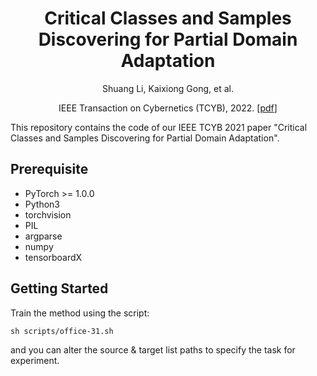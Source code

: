 <div align="center">
 
# Critical Classes and Samples Discovering for Partial Domain Adaptation

Shuang Li, Kaixiong Gong, et al.

IEEE Transaction on Cybernetics (TCYB), 2022.  [[pdf](https://ieeexplore.ieee.org/abstract/document/9756672/)]
 
</div>
 
This repository contains the code of our IEEE TCYB 2021 paper "Critical Classes and Samples Discovering for Partial Domain Adaptation".

## Prerequisite

- PyTorch >= 1.0.0
- Python3
- torchvision
- PIL
- argparse
- numpy
- tensorboardX

## Getting Started

Train the method using the script:

```
sh scripts/office-31.sh
```
and you can alter the source & target list paths to specify the task for experiment.

